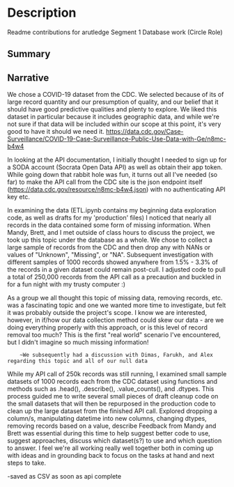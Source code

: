 # Description

Readme contributions for arutledge Segment 1 Database work (Circle Role)

## Summary



## Narrative

We chose a COVID-19 dataset from the CDC. We selected because of its of large record quantity and our presumption of quality, and our belief that it 
should have good predictive qualities and plenty to explore. We liked this dataset in particular because it includes geographic data, and while we're not sure if that data will be included
within our scope at this point, it's very good to have it should we need it. 
https://data.cdc.gov/Case-Surveillance/COVID-19-Case-Surveillance-Public-Use-Data-with-Ge/n8mc-b4w4


In looking at the API documentation, I initially thought I needed to sign up for a SODA account (Socrata Open Data API) as well as obtain their app token. While going down that rabbit hole was fun, 
it turns out all I've needed (so far) to make the API call from the CDC site is the json endpoint itself (https://data.cdc.gov/resource/n8mc-b4w4.json) with no authenticating API key etc. 

In examining the data (ETL.ipynb contains my beginning data exploration code, as well as drafts for my 'production' files) I noticed that nearly all records in the data contained some form
of missing information. When Mandy, Brett, and I met outside of class hours to discuss the project, we took up this topic under the database as a whole. We chose to collect 
a large sample of records from the CDC and then drop any with NANs or values of "Unknown", "Missing", or "NA". Subsequent investigation with different samples of 1000 
records showed anywhere from 1.5% - 3.3% of the records in a given dataset could remain post-cull. I adjusted code to pull a total of 250,000 records from the API call as a precaution and buckled in 
for a fun night with my trusty computer :)

As a group we all thought this topic of missing data, removing records, etc. was a fascinating topic and one we wanted more time to investigate, but felt it was probably outside the project's scope. I know we are
interested, however, in if/how our data collection method could skew our data - are we doing everything properly with this approach, or is this level of record removal too much? This is the first "real world" scenario 
I've encountered, but I didn't imagine so much missing information!

        ~We subsequently had a discussion with Dimas, Farukh, and Alex regarding this topic and all of our null data



While my API call of 250k records was still running, I examined small sample datasets of 1000 records each from the CDC dataset using functions and methods such as .head(), .describe(), .value_counts(), and .dtypes. This process guided me to 
write several small pieces of draft cleanup code on the small datasets that will then be repurposed in the production code to clean up the large dataset from the finished API call. 
                    Explored dropping a column/s, manipulating datetime into new columns, changing dtypes, removing records based on a value, describe
Feedback from Mandy and Brett was essential during this time to help suggest better code to use, suggest approaches, discuss which dataset(s?) to use and which question to answer. I feel we're all working really well together
both in coming up with ideas and in grounding back to focus on the tasks at hand and next steps to take. 


-saved as CSV as soon as api complete




